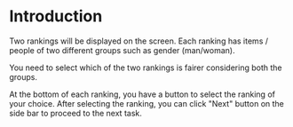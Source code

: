# Introduction

Two rankings will be displayed on the screen.
Each ranking has items / people of two different groups such as gender (man/woman).

You need to select which of the two rankings is fairer considering both the groups.

At the bottom of each ranking, you have a button to select the ranking of your choice.
After selecting the ranking, you can click "Next" button on the side bar to proceed to
the next task.
